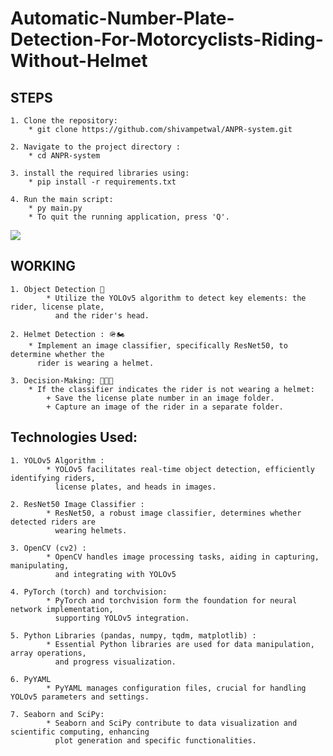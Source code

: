 
# Automatic-Number-Plate-Detection-For-Motorcyclists-Riding-Without-Helmet

## STEPS 

    1. Clone the repository:
        * git clone https://github.com/shivampetwal/ANPR-system.git
    
    2. Navigate to the project directory : 
        * cd ANPR-system
        
    3. install the required libraries using: 
        * pip install -r requirements.txt

    4. Run the main script:
        * py main.py
        * To quit the running application, press 'Q'.


 <img src="./imggif.gif"/>




## WORKING 

    1. Object Detection 📸
            * Utilize the YOLOv5 algorithm to detect key elements: the rider, license plate, 
              and the rider's head.
    
    2. Helmet Detection : 🪖🏍️
        * Implement an image classifier, specifically ResNet50, to determine whether the 
          rider is wearing a helmet.
        
    3. Decision-Making: 🤔💭✅
        * If the classifier indicates the rider is not wearing a helmet:
            + Save the license plate number in an image folder.
            + Capture an image of the rider in a separate folder.




## Technologies Used: 

    1. YOLOv5 Algorithm : 
            * YOLOv5 facilitates real-time object detection, efficiently identifying riders,
              license plates, and heads in images.
    
    2. ResNet50 Image Classifier : 
            * ResNet50, a robust image classifier, determines whether detected riders are 
              wearing helmets.
        
    3. OpenCV (cv2) : 
            * OpenCV handles image processing tasks, aiding in capturing, manipulating, 
              and integrating with YOLOv5

    4. PyTorch (torch) and torchvision:
            * PyTorch and torchvision form the foundation for neural network implementation,
              supporting YOLOv5 integration.

    5. Python Libraries (pandas, numpy, tqdm, matplotlib) :
            * Essential Python libraries are used for data manipulation, array operations, 
              and progress visualization.
    
    6. PyYAML
            * PyYAML manages configuration files, crucial for handling YOLOv5 parameters and settings.

    7. Seaborn and SciPy:
            * Seaborn and SciPy contribute to data visualization and scientific computing, enhancing
              plot generation and specific functionalities.

